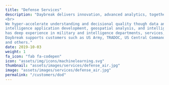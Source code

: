 ```yaml
---
title: "Defense Services"
description: "Daybreak delivers innovation, advanced analytics, together with expertise in Defense operational and mission imperatives.
<br>
We hyper-accelerate understanding and decisional quality though data analysis, artificial
intelligence application development, geospatial analysis, and intelligence analysis.  Our team
has deep experience in military and intelligence departments, services, and agencies.
Daybreak supports customers such as US Army, TRADOC, US Central Command, USASOC, NGA
and others."
date: 2019-10-03
weight: 1
fa_icon: "fab fa-codepen"
icon: "assets/img/icons/machinelearning.svg"
thumbnail: "assets/images/services/defense_air.jpg"
image: "assets/images/services/defense_air.jpg"
permalink: "/customers/dod"
---
```

